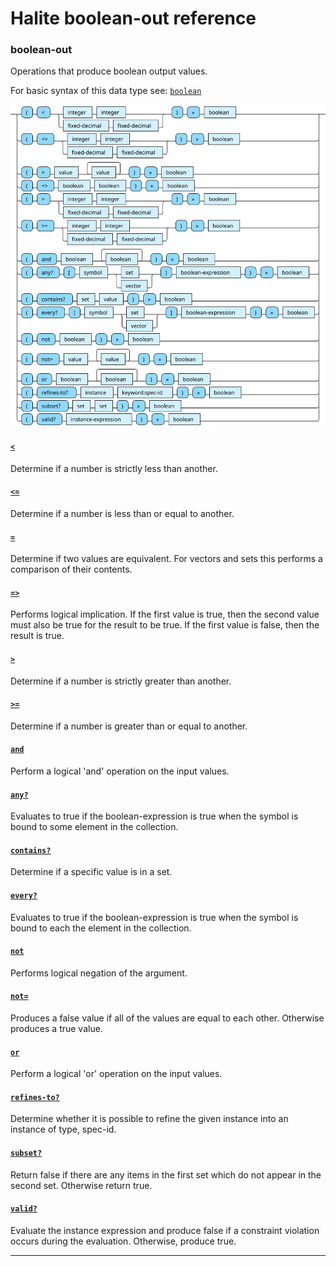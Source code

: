 <!---
  This markdown file was generated. Do not edit.
  -->

# Halite boolean-out reference

### <a name="boolean-out"></a>boolean-out

Operations that produce boolean output values.

For basic syntax of this data type see: [`boolean`](halite-basic-syntax-reference.md#boolean)

!["boolean-out"](./halite-bnf-diagrams/boolean-out.svg)

#### [`<`](halite-full-reference.md#_L)

Determine if a number is strictly less than another.

#### [`<=`](halite-full-reference.md#_L_E)

Determine if a number is less than or equal to another.

#### [`=`](halite-full-reference.md#_E)

Determine if two values are equivalent. For vectors and sets this performs a comparison of their contents.

#### [`=>`](halite-full-reference.md#_E_G)

Performs logical implication. If the first value is true, then the second value must also be true for the result to be true. If the first value is false, then the result is true.

#### [`>`](halite-full-reference.md#_G)

Determine if a number is strictly greater than another.

#### [`>=`](halite-full-reference.md#_G_E)

Determine if a number is greater than or equal to another.

#### [`and`](halite-full-reference.md#and)

Perform a logical 'and' operation on the input values.

#### [`any?`](halite-full-reference.md#any_Q)

Evaluates to true if the boolean-expression is true when the symbol is bound to some element in the collection.

#### [`contains?`](halite-full-reference.md#contains_Q)

Determine if a specific value is in a set.

#### [`every?`](halite-full-reference.md#every_Q)

Evaluates to true if the boolean-expression is true when the symbol is bound to each the element in the collection.

#### [`not`](halite-full-reference.md#not)

Performs logical negation of the argument.

#### [`not=`](halite-full-reference.md#not_E)

Produces a false value if all of the values are equal to each other. Otherwise produces a true value.

#### [`or`](halite-full-reference.md#or)

Perform a logical 'or' operation on the input values.

#### [`refines-to?`](halite-full-reference.md#refines-to_Q)

Determine whether it is possible to refine the given instance into an instance of type, spec-id.

#### [`subset?`](halite-full-reference.md#subset_Q)

Return false if there are any items in the first set which do not appear in the second set. Otherwise return true.

#### [`valid?`](halite-full-reference.md#valid_Q)

Evaluate the instance expression and produce false if a constraint violation occurs during the evaluation. Otherwise, produce true.

---
